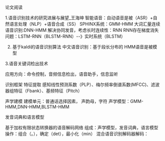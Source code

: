 论文阅读

1.语音识别技术的研究进展与展望_王海坤
智能语音：自动语音是被（ASR）+自然语言处理（NLP）+语音合成（SS）
SPHINX系统：GMM-HMM
大词汇量连续语音识别:DNN-HMM
解决协同发音，考虑长时连续性：RNN
RNN存在梯度消失问题：LSTM-RNN（BLSTM-RNN）--》实时系统（BLSTM）

2. 基于kaldi的语音识别算法
中文语音识别：基于段长分布的 HMM语音是被模型

3.语音关键词检出技术

应用方向：命令控制，音频信息检出，语音助手，信息监听

识别框架
特征提取
感知线性预测系数（PLP）、梅尔频率倒谱系数(MFCC)、滤波器组特征（Fbank）、基频特征（Pitch）

声学建模
建模单元：普通话选择因素， 声韵母，字符
声学模型：GMM-HMM,DNN-HMM,BLSTM-HMM

发音词典和语言模型

基于加权有限状态转换器的语音解码网络
组成：声学模型，发音词典，语言模型
操作：组合（。），确定（det），最小化（min）
混合语音识别解码器解码：
